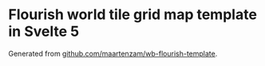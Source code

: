 # Flourish world tile grid map template in Svelte 5

Generated from [github.com/maartenzam/wb-flourish-template](https://github.com/maartenzam/wb-flourish-template).
